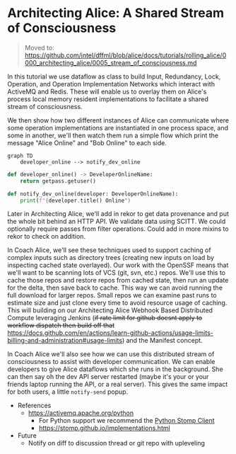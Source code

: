 # Architecting Alice: A Shared Stream of Consciousness

> Moved to: https://github.com/intel/dffml/blob/alice/docs/tutorials/rolling_alice/0000_architecting_alice/0005_stream_of_consciousness.md

In this tutorial we use dataflow as class to build Input, Redundancy,
Lock, Operation, and Operation Implementation Networks which interact
with ActiveMQ and Redis. These will enable us to overlay them on
Alice's process local memory resident implementations to facilitate
a shared stream of consciousness.

We then show how two different instances of Alice can communicate where
some operation implementations are instantiated in one process space,
and some in another, we'll then watch them run a simple flow which
print the message "Alice Online" and "Bob Online" to each side.

```mermaid
graph TD
    developer_online --> notify_dev_online
```

```python
def developer_online() -> DeveloperOnlineName:
    return getpass.getuser()

def notify_dev_online(developer: DeveloperOnlineName):
    print(f"{developer.title() Online")
```

Later in Architecting Alice, we'll add in rekor to get data
provenance and put the whole bit behind an HTTP API. We validate data
using SCITT. We could optionally require passes from filter operations.
Could add in more mixins to rekor to check on addition.

In Coach Alice, we'll see these techniques used to support caching of
complex inputs such as directory trees (creating new inputs on load
by inspecting cached state overlayed). Our work with the OpenSSF
means that we'll want to be scanning lots of VCS (git, svn, etc.) repos.
We'll use this to cache those repos and restore repos from cached state,
then run an update for the delta, then save back to cache. This way
we can avoid running the full download for larger repos. Small repos
we can examine past runs to estimate size and just clone every time
to avoid resource usage of caching. This will building on our Architecting Alice Webhook Based Distributed Compute leveraging Jenkins (~~if rate limit for github doesnt apply to workflow dispatch then build off that~~ https://docs.github.com/en/actions/learn-github-actions/usage-limits-billing-and-administration#usage-limits) and the Manifest concept.

In Coach Alice we'll also see how we can use this distributed stream
of consciousness to assist with developer communication. We can enable
developers to give Alice dataflows which she runs in the background.
She can then say oh the dev API server restarted (maybe it's your or
your friends laptop running the API, or a real server). This gives
the same impact for both users, a little `notify-send` popup.

- References
  - https://activemq.apache.org/python
    - For Python support we recommend the [Python Stomp Client](http://stomp.github.com/implementations.html)
    - https://stomp.github.io/implementations.html
- Future
  - Notify on diff to discussion thread or git repo with upleveling
